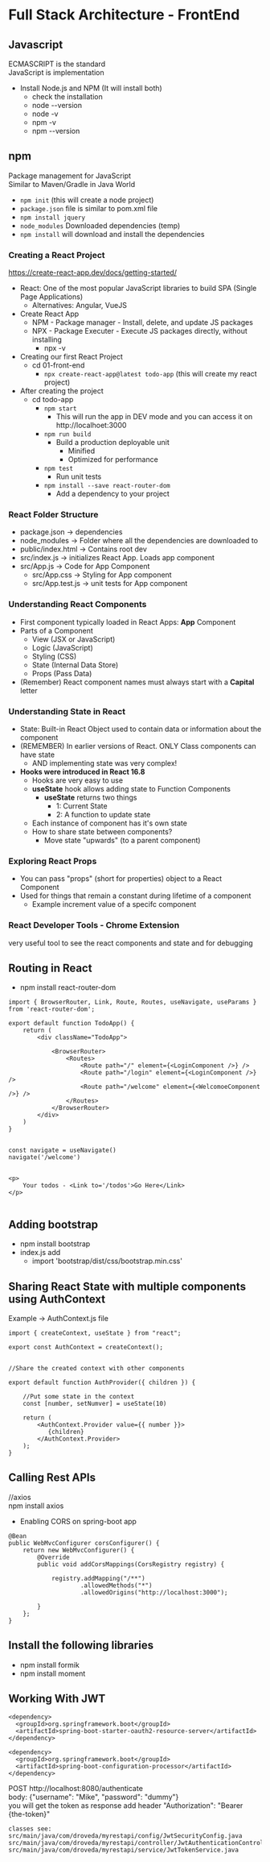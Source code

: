 # Full Stack Architecture - FrontEnd

## Javascript
ECMASCRIPT is the standard  
JavaScript is implementation  


* Install Node.js and NPM (It will install both)
  * check the installation
  * node --version
  * node -v
  * npm -v
  * npm --version


## npm
Package management for JavaScript  
Similar to Maven/Gradle in Java World  
* ```npm init``` (this will create a node project)
* ```package.json``` file is similar to pom.xml file
* ```npm install jquery```
* ```node_modules``` Downloaded dependencies (temp)
* ```npm install``` will download and install the dependencies


### Creating a React Project
https://create-react-app.dev/docs/getting-started/  

* React: One of the most popular JavaScript libraries to build SPA (Single Page Applications)
  * Alternatives: Angular, VueJS
* Create React App
  * NPM - Package manager - Install, delete, and update JS packages
  * NPX - Package Executer - Execute JS packages directly, without installing
    * npx -v
* Creating our first React Project
  * cd 01-front-end
    * ```npx create-react-app@latest todo-app``` (this will create my react project)
* After creating the project
  * cd todo-app
    * ```npm start```
      * This will run the app in DEV mode and you can access it on http://localhoet:3000
    * ```npm run build```
      * Build a production deployable unit
        * Minified
        * Optimized for performance
    * ```npm test```
      * Run unit tests
    * ```npm install --save react-router-dom```
      * Add a dependency to your project

### React Folder Structure
* package.json -> dependencies
* node_modules -> Folder where all the dependencies are downloaded to
* public/index.html -> Contains root dev
* src/index.js -> initializes React App. Loads app component
* src/App.js -> Code for App Component
  * src/App.css -> Styling for App component
  * src/App.test.js -> unit tests for App component


### Understanding React Components
* First component typically loaded in React Apps: **App** Component
* Parts of a Component
  * View (JSX or JavaScript)
  * Logic (JavaScript)
  * Styling (CSS)
  * State (Internal Data Store)
  * Props (Pass Data)
* (Remember) React component names must always start with a **Capital** letter


### Understanding State in React
* State: Built-in React Object used to contain data or information about the component
* (REMEMBER) In earlier versions of React. ONLY Class components can have state
  * AND implementing state was very complex!
* **Hooks were introduced in React 16.8**
  * Hooks are very easy to use
  * **useState** hook allows adding state to Function Components
    * **useState** returns two things
      * 1: Current State
      * 2: A function to update state
  * Each instance of component has it's own state
  * How to share state between components?
    * Move state "upwards" (to a parent component)


### Exploring React Props
* You can pass "props" (short for properties) object to a React Component
* Used for things that remain a constant during lifetime of a component
  * Example increment value of a specifc component
  

### React Developer Tools - Chrome Extension
very useful tool to see the react components and state and for debugging  


## Routing in React
* npm install react-router-dom

```
import { BrowserRouter, Link, Route, Routes, useNavigate, useParams } from 'react-router-dom';

export default function TodoApp() {
    return (
        <div className="TodoApp">

            <BrowserRouter>
                <Routes>
                    <Route path="/" element={<LoginComponent />} />
                    <Route path="/login" element={<LoginComponent />} />
                    <Route path="/welcome" element={<WelcomoeComponent />} />
                </Routes>
            </BrowserRouter>
        </div>
    )
}


const navigate = useNavigate()
navigate('/welcome')


<p>
    Your todos - <Link to='/todos'>Go Here</Link>
</p>


```

## Adding bootstrap
* npm install bootstrap
* index.js add
  * import 'bootstrap/dist/css/bootstrap.min.css'


## Sharing React State with multiple components using AuthContext

Example -> AuthContext.js file  
```
import { createContext, useState } from "react";

export const AuthContext = createContext();


//Share the created context with other components

export default function AuthProvider({ children }) {

    //Put some state in the context
    const [number, setNumver] = useState(10)

    return (
        <AuthContext.Provider value={{ number }}>
           {children}
        </AuthContext.Provider>
    );
}
```

## Calling Rest APIs
//axios  
npm install axios  

* Enabling CORS on spring-boot app
```
@Bean
public WebMvcConfigurer corsConfigurer() {
    return new WebMvcConfigurer() {
        @Override
        public void addCorsMappings(CorsRegistry registry) {

            registry.addMapping("/**")
                    .allowedMethods("*")
                    .allowedOrigins("http://localhost:3000");

        }
    };
}
```

## Install the following libraries
* npm install formik
* npm install moment


## Working With JWT

```
<dependency>
  <groupId>org.springframework.boot</groupId>
  <artifactId>spring-boot-starter-oauth2-resource-server</artifactId>
</dependency>

<dependency>
  <groupId>org.springframework.boot</groupId>
  <artifactId>spring-boot-configuration-processor</artifactId>
</dependency>
```

POST http://localhost:8080/authenticate  
body: {"username": "Mike", "password": "dummy"}  
you will get the token as response 
add header "Authorization": "Bearer {the-token}"  

```
classes see:
src/main/java/com/droveda/myrestapi/config/JwtSecurityConfig.java
src/main/java/com/droveda/myrestapi/controller/JwtAuthenticationController.java
src/main/java/com/droveda/myrestapi/service/JwtTokenService.java
```